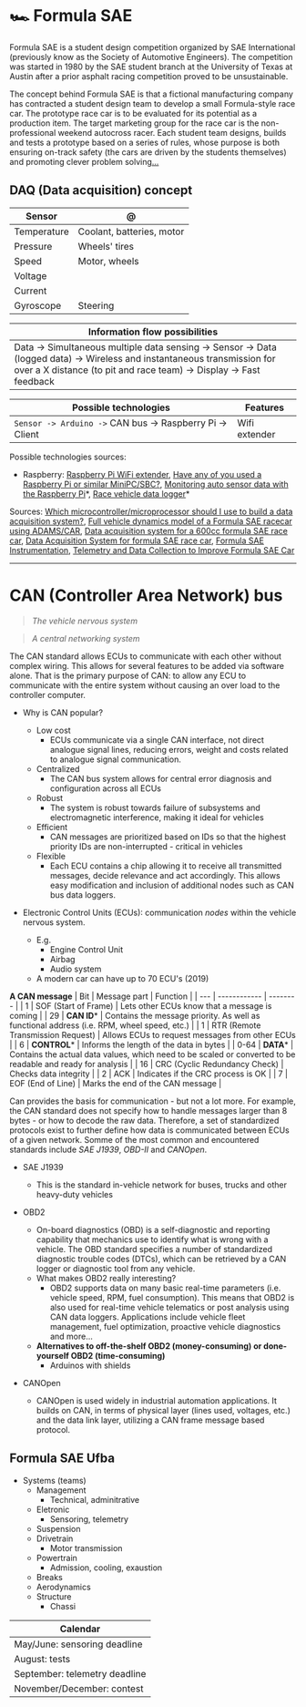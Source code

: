 # 🏎 Formula SAE

Formula SAE is a student design competition organized by SAE International (previously know as the Society of Automotive Engineers). The competition was started in 1980 by the SAE student branch at the University of Texas at Austin after a prior asphalt racing competition proved to be unsustainable.

The concept behind Formula SAE is that a fictional manufacturing company has contracted a student design team to develop a small Formula-style race car. The prototype race car is to be evaluated for its potential as a production item. The target marketing group for the race car is the non-professional weekend autocross racer. Each student team designs, builds and tests a prototype based on a series of rules, whose purpose is both ensuring on-track safety (the cars are driven by the students themselves) and promoting clever problem solving[...](https://en.wikipedia.org/wiki/Formula_SAE)

## DAQ (Data acquisition) concept

| Sensor      | @                         |
| ----------- | ------------------------- |
| Temperature | Coolant, batteries, motor |
| Pressure    | Wheels' tires             |
| Speed       | Motor, wheels             |
| Voltage     |                           |
| Current     |                           |
| Gyroscope   | Steering                  |

| Information flow possibilities                                                                                                                                                                 |
| ---------------------------------------------------------------------------------------------------------------------------------------------------------------------------------------------- |
| Data -> Simultaneous multiple data sensing -> Sensor -> Data (logged data) -> Wireless and instantaneous transmission for over a X distance (to pit and race team) -> Display -> Fast feedback |

| Possible technologies                                    | Features      |
| -------------------------------------------------------- | ------------- |
| `Sensor -> Arduino ->` CAN bus -> Raspberry Pi -> Client | Wifi extender |

Possible technologies sources:

- Raspberry: [Raspberry Pi WiFi extender](https://pimylifeup.com/raspberry-pi-wifi-extender/), [Have any of you used a Raspberry Pi or similar MiniPC/SBC?](https://www.reddit.com/r/FSAE/comments/6tgy7k/have_any_of_you_used_a_raspberry_pi_or_similar/), [Monitoring auto sensor data with the Raspberry Pi](http://www.raspberry-pi-geek.com/Archive/2014/05/Monitoring-auto-sensor-data-with-the-Raspberry-Pi)\*, [Race vehicle data logger](https://www.raspberrypi.org/forums/viewtopic.php?t=14646)\*

Sources: [Which microcontroller/microprocessor should I use to build a data acquisition system?](https://www.reddit.com/r/FSAE/comments/9770g6/which_microcontrollermicroprocessor_should_i_use/), [Full vehicle dynamics model of a Formula SAE racecar using ADAMS/CAR](https://core.ac.uk/download/pdf/4269718.pdf), [Data acquisition system for a 600cc formula SAE race car](https://ieeexplore.ieee.org/document/5400316), [Data Acquisition System for formula SAE race car](https://courses.engr.illinois.edu/ece445/getfile.asp?id=5475), [Formula SAE Instrumentation](https://www.evansville.edu/majors/eecs/downloads/projects2017/LeeKniesReport.pdf), [Telemetry and Data Collection to Improve Formula SAE Car](http://www.iaeng.org/publication/WCECS2017/WCECS2017_pp317-321.pdf)

---

# CAN (Controller Area Network) bus

> _The vehicle nervous system_

> _A central networking system_

The CAN standard allows ECUs to communicate with each other without complex wiring. This allows for several features to be added via software alone. That is the primary purpose of CAN: to allow any ECU to communicate with the entire system without causing an over load to the controller computer.

- Why is CAN popular?

  - Low cost
    - ECUs communicate via a single CAN interface, not direct analogue signal lines, reducing errors, weight and costs related to analogue signal communication.
  - Centralized
    - The CAN bus system allows for central error diagnosis and configuration across all ECUs
  - Robust
    - The system is robust towards failure of subsystems and electromagnetic interference, making it ideal for vehicles
  - Efficient
    - CAN messages are prioritized based on IDs so that the highest priority IDs are non-interrupted - critical in vehicles
  - Flexible
    - Each ECU contains a chip allowing it to receive all transmitted messages, decide relevance and act accordingly. This allows easy modification and inclusion of additional nodes such as CAN bus data loggers.

- Electronic Control Units (ECUs): communication _nodes_ within the vehicle nervous system.

  - E.g.
    - Engine Control Unit
    - Airbag
    - Audio system
  - A modern car can have up to 70 ECU's (2019)

**A CAN message**
| Bit | Message part | Function |
| --- | ------------ | -------- |
| 1 | SOF (Start of Frame) | Lets other ECUs know that a message is coming |
| 29 | **CAN ID**\* | Contains the message priority. As well as functional address (i.e. RPM, wheel speed, etc.) |
| 1 | RTR (Remote Transmission Request) | Allows ECUs to request messages from other ECUs |
| 6 | **CONTROL**\* | Informs the length of the data in bytes |
| 0-64 | **DATA**\* | Contains the actual data values, which need to be scaled or converted to be readable and ready for analysis |
| 16 | CRC (Cyclic Redundancy Check) | Checks data integrity |
| 2 | ACK | Indicates if the CRC process is OK |
| 7 | EOF (End of Line) | Marks the end of the CAN message |

Can provides the basis for communication - but not a lot more. For example, the CAN standard does not specify how to handle messages larger than 8 bytes - or how to decode the raw data. Therefore, a set of standardized protocols exist to further define how data is communicated between ECUs of a given network. Somme of the most common and encountered standards include _SAE J1939_, _OBD-II_ and _CANOpen_.

- SAE J1939

  - This is the standard in-vehicle network for buses, trucks and other heavy-duty vehicles

- OBD2

  - On-board diagnostics (OBD) is a self-diagnostic and reporting capability that mechanics use to identify what is wrong with a vehicle. The OBD standard specifies a number of standardized diagnostic trouble codes (DTCs), which can be retrieved by a CAN logger or diagnostic tool from any vehicle.
  - What makes OBD2 really interesting?
    - OBD2 supports data on many basic real-time parameters (i.e. vehicle speed, RPM, fuel consumption). This means that OBD2 is also used for real-time vehicle telematics or post analysis using CAN data loggers. Applications include vehicle fleet management, fuel optimization, proactive vehicle diagnostics and more...
  - **Alternatives to off-the-shelf OBD2 (money-consuming) or done-yourself OBD2 (time-consuming)**
    - Arduinos with shields

- CANOpen
  - CANOpen is used widely in industrial automation applications. It builds on CAN, in terms of physical layer (lines used, voltages, etc.) and the data link layer, utilizing a CAN frame message based protocol.

## Formula SAE Ufba

- Systems (teams)
  - Management
    - Technical, adminitrative
  - Eletronic
    - Sensoring, telemetry
  - Suspension
  - Drivetrain
    - Motor transmission
  - Powertrain
    - Admission, cooling, exaustion
  - Breaks
  - Aerodynamics
  - Structure
    - Chassi

| Calendar                      |
| ----------------------------- |
| May/June: sensoring deadline  |
| August: tests                 |
| September: telemetry deadline |
| November/December: contest    |
